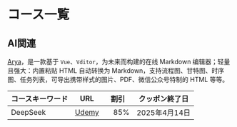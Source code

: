 # コース一覧

## AI関連

[Arya](https://markdown.lovejade.cn/?ref=markdown.lovejade.cn)，是一款基于 `Vue`、`Vditor`，为未来而构建的在线 Markdown 编辑器；轻量且强大：内置粘贴 HTML 自动转换为 Markdown，支持流程图、甘特图、时序图、任务列表，可导出携带样式的图片、PDF、微信公众号特制的 HTML 等等。

| コースキーワード| URL | 割引|クッポン終了日|
| --- | --- | ---|--- |
| DeepSeek | [Udemy](https://www.udemy.com/course/1ai-deepseek/?couponCode=F9A73D3F416B0A8C1111) |　85%|2025年4月14日  |

